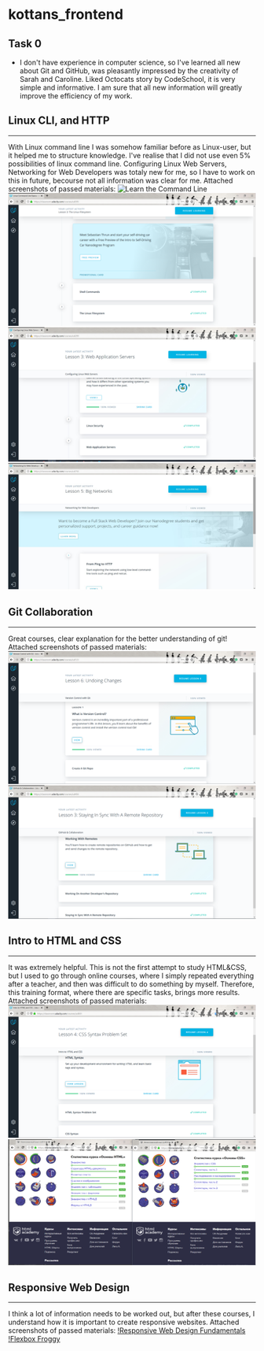# kottans_frontend

Task 0
-----------
* I don't have experience in computer science, so I've learned all new about Git and GitHub, was pleasantly impressed by the creativity of Sarah and Caroline. Liked Octocats story by CodeSchool, it is very simple and informative.
I am sure that all new information will greatly improve the efficiency of my work.



## Linux CLI, and HTTP
-----------
With Linux command line I was somehow familiar before as Linux-user, but it helped me to structure knowledge. I've realise that I did not use even 5% possibilities of linux command line.
Configuring Linux Web Servers, Networking for Web Developers was totaly new for me, so I have to work on this in future, becourse not all information was clear for me.
Attached screenshots of passed materials:
![Learn the Command Line](task_linux_cli/command.jpg "Learn the Command Line")
![Linux Command Line](task_linux_cli/commandline.png "Linux Command Line")
![Configuring Linux Web Servers](task_linux_cli/lservers.jpg "Configuring Linux Web Servers")
![Networking for Web Developers](task_linux_cli/network.jpg "Networking for Web Developers")



## Git Collaboration
-----------

Great courses, clear explanation for the better understanding of git!
Attached screenshots of passed materials:
![What is Version Control](task_git_collaboration/vcgit.png "Version Control with Git")
![GitHub & Collaboration](task_git_collaboration/gitcollab.png "GitHub & Collaboration")


## Intro to HTML and CSS
--------------
It was extremely helpful. This is not the first attempt to study HTML&CSS, but I used to go through online courses, 
where I simply repeated everything after a teacher, and then was difficult to do something by myself. 
Therefore, this training format, where there are specific tasks, brings more results.
Attached screenshots of passed materials:
![Intro to HTML and CSS](task_git_html_css_intro/intro.png "Intro to HTML and CSS")
![HTML Academy: Basics of HTML & Basics of CSS](task_git_html_css_intro/html-css.png "HTML Academy: Basics of HTML & Basics of CSS")

## Responsive Web Design
--------------

I think a lot of information needs to be worked out, but after these courses, 
I understand how it is important to create responsive websites. 
Attached screenshots of passed materials:
[!Responsive Web Design Fundamentals](task_responsive_web_design/rwdf.png "Responsive Web Design Fundamentals")
[!Flexbox Froggy](task_responsive_web_design/frog.png "Flexbox Froggy")